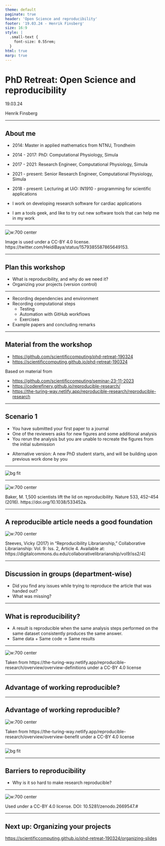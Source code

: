 ```yaml
---
theme: default
paginate: true
header: 'Open Science and reproducibility'
footer: '19.03.24 - Henrik Finsberg'
size: 16:9
style: |
  .small-text {
    font-size: 0.55rem;
  }
html: true
marp: true
---
```


# PhD Retreat: Open Science and reproducibility

19.03.24


Henrik Finsberg

---

## About me

- 2014: Master in applied mathematics from NTNU, Trondheim
- 2014 - 2017: PhD: Computational Physiology, Simula
- 2017 - 2021: Research Engineer, Computational Physiology, Simula
- 2021 - present: Senior Research Engineer, Computational Physiology, Simula
- 2018 - present: Lecturing at UiO: IN1910 - programming for scientific applications

- I work on developing research software for cardiac applications
- I am a tools geek, and like to try out new software tools that can help me in my work

---

<!--
Here are the general steps needed fro reproducible research
-->

![w:700 center](figures/repro_steps.jpeg)
<p class="small-text">Image is used under a CC-BY 4.0 license. https://twitter.com/HeidiBaya/status/1579385587865649153.</p>

---


## Plan this workshop

- What is reproducibility, and why do we need it?
- Organizing your projects (version control)

---

- Recording dependencies and environment
- Recording computational steps
  - Testing
  - Automation with GitHub workflows
  - Exercises
- Example papers and concluding remarks

---

## Material from the workshop

- https://github.com/scientificcomputing/phd-retreat-190324
- https://scientificcomputing.github.io/phd-retreat-190324

Based on material from
- https://github.com/scientificcomputing/seminar-23-11-2023
- https://coderefinery.github.io/reproducible-research/
- https://the-turing-way.netlify.app/reproducible-research/reproducible-research

---

## Scenario 1

- You have submitted your first paper to a journal
- One of the reviewers asks for new figures and some additional analysis
- You rerun the analysis but you are unable to recreate the figures from the initial submission

* Alternative version: A new PhD student starts, and will be building upon previous work done by you

---

![bg fit](figures/research_comic_phd.gif)


---

![w:700 center](figures/reproducibility_nature.jpg)
<p class="small-text">Baker, M. 1,500 scientists lift the lid on reproducibility. Nature 533, 452–454 (2016). https://doi.org/10.1038/533452a.</p>

---

## A reproducible article needs a good foundation


![w:700 center](figures/repro-pyramid.png)
<p class="small-text">Steeves, Vicky (2017) in “Reproducibility Librarianship,” Collaborative Librarianship: Vol. 9: Iss. 2, Article 4. Available at: https://digitalcommons.du.edu/collaborativelibrarianship/vol9/iss2/4]</p>


---

## Discussion in groups (department-wise)

- Did you find any issues while trying to reproduce the article that was handed out?
- What was missing?


---

## What is reproducibility?

<!--
Start by asking the students what they think
-->

* A result is reproducible when the same analysis steps performed on the same dataset consistently produces the same answer.
* Same data + Same code -> Same results


---

<!--
Reproducible: same analysis steps performed on the same dataset consistently produces the same answer.

Replicable: same analysis performed on different datasets produces qualitatively similar answers.

Robust: A result is robust when the same dataset is subjected to different analysis workflows to answer the same research question (example: benchmarks)

Generalizable: Result is not dependent on a particular dataset nor a particular version of the analysis pipeline
-->

![w:700 center](figures/reproducible-matrix.jpg)

<p class="small-text">Taken from https://the-turing-way.netlify.app/reproducible-research/overview/overview-definitions under a CC-BY 4.0 license</p>


---

## Advantage of working reproducible?

<!--
Ask the students
-->

---

## Advantage of working reproducible?

<!--
1. Easy to see the history of the project, what happened in what order (provenance)
2. Easier to collaborate with others, and for others to build upon your work
3. Results can be validated easily, and we can trust the results.
4. You and your collaborators spend less time figuring how to generate results
5. You will get more citations, because it is easier to build upon your work
6. Ensures continuity in research, because it is easier to build upon your work
-->

![w:700 center](figures/reasons-reproducibility.png)

<p class="small-text">Taken from https://the-turing-way.netlify.app/reproducible-research/overview/overview-benefit under a CC-BY 4.0 license</p>


---

![bg fit](figures/help-you-of-the-future.png)

---

## Barriers to reproducibility

<!--
Ask the students
-->

* Why is it so hard to make research reproducible?


---


![w:700 center](figures/barriers-reproducibility.png)

<p class="small-text"> Used under a CC-BY 4.0 license. DOI: 10.5281/zenodo.2669547.#</p>


---

## Next up: Organizing your projects

https://scientificcomputing.github.io/phd-retreat-190324/organizing-slides
